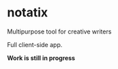 # notatix
Multipurpose tool for creative writers

Full client-side app.

**Work is still in progress**
